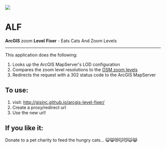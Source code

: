 ![](http://img2.wikia.nocookie.net/__cb20110128060130/alf/images/9/92/Cat_sandwich.jpg)
# ALF
 **ArcGIS** zoom **Level** **Fixer** - Eats Cats And Zoom Levels


---

This application does the following:

1. Looks up the ArcGIS MapServer's LOD configuration
2. Compares the zoom level resolutions to the [OSM zoom levels](http://wiki.openstreetmap.org/wiki/Zoom_levels) 
3. Redirects the request with a 302 status code to the ArcGIS MapServer


To use:
-----------

1. visit: http://gisinc.github.io/arcgis-level-fixer/
2. Create a proxy/redirect url
3. Use the new url!
 
If you like it:
---

Donate to a pet charity to feed the hungry cats...
:smiley_cat::smile_cat::heart_eyes_cat::kissing_cat::smirk_cat::scream_cat::joy_cat:
